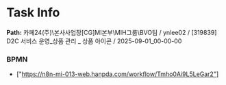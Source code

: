 # Task Info

**Path:** 카페24(주)\본사사업장\[CG]MI본부\MIH그룹\BVO팀 / ynlee02 / [319839] D2C 서비스 운영_상품 관리 _ 상품 아이콘 / 2025-09-01_00-00-00

### BPMN
- ["https://n8n-mi-013-web.hanpda.com/workflow/Tmho0Ai9L5LeGar2"]

